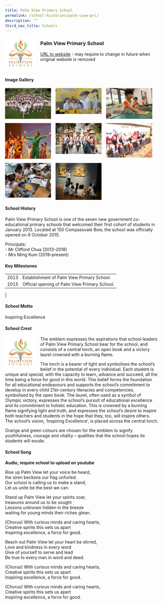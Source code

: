 ```yaml
---
title: Palm View Primary School
permalink: /school-histories/palm-view-pri/
description: ""
third_nav_title: Schools
---
```

<img src="/images/palmviewpri1.png" style="width:20%;margin-right:15px;" align = "left">

### **Palm View Primary School**
[URL to website](https://palmviewpri.moe.edu.sg/) - may require to change in future when original website is removed

<br clear="left">

#### **Image Gallery**

<p><a href="https://d1yxymztqoj7qn.amplifyapp.com/images/palmviewpri2.jpg">  
<img src="/images/palmviewpri2.jpg" style="width:30%;margin-right:15px;" align = "left">
</a></p>

<p><a href="https://d1yxymztqoj7qn.amplifyapp.com/images/palmviewpri3.jpg">  
<img src="/images/palmviewpri3.jpg" style="width:30%;margin-right:15px;" align = "left">
</a></p>

<p><a href="https://d1yxymztqoj7qn.amplifyapp.com/images/palmviewpri4.jpg">  
<img src="/images/palmviewpri4.jpg" style="width:30%;margin-right:15px;" align = "left">
</a></p>

<br clear="left">

<p><a href="https://d1yxymztqoj7qn.amplifyapp.com/images/palmviewpri5.jpg">  
<img src="/images/palmviewpri5.jpg" style="width:30%;margin-right:15px;" align = "left">
</a></p>

<p><a href="https://d1yxymztqoj7qn.amplifyapp.com/images/palmviewpri6.jpg">  
<img src="/images/palmviewpri6.jpg" style="width:30%;margin-right:15px;" align = "left">
</a></p>

<p><a href="https://d1yxymztqoj7qn.amplifyapp.com/images/palmviewpri7.jpg">  
<img src="/images/palmviewpri7.jpg" style="width:30%;margin-right:15px;" align = "left">
</a></p>

<br clear="left">

<p><a href="https://d1yxymztqoj7qn.amplifyapp.com/images/palmviewpri8.jpg">  
<img src="/images/palmviewpri8.jpg" style="width:30%;margin-right:15px;" align = "left">
</a></p>

<p><a href="https://d1yxymztqoj7qn.amplifyapp.com/images/palmviewpri9.jpg">  
<img src="/images/palmviewpri9.jpg" style="width:30%;margin-right:15px;" align = "left">
</a></p>

<br clear="left">

#### **School History**
Palm View Primary School is one of the seven new government co-educational primary schools that welcomed their first cohort of students in January 2013. Located at 150 Compassvale Bow, the school was officially opened on 8 October 2015.

Principals:<br>
\- Mr Clifford Chua (2013–2018)<br>
\- Mrs Ming Kum (2019–present)

#### **Key Milestones**

|  |  |
|:---:|---|
| 2013 | Establishment of Palm View Primary School. |
| 2015 | Official opening of Palm View Primary School. |
|

#### **School Motto**
Inspiring Excellence

#### **School Crest**
<img src="/images/palmviewpri1.png" style="width:20%;margin-right:15px;" align = "left">

The emblem expresses the aspirations that school leaders of Palm View Primary School bear for the school, and consists of a central torch, an open book and a victory laurel crowned with a burning flame.

The torch is a bearer of light and symbolises the school’s belief in the potential of every individual. Each student is unique and special, with the capacity to learn, advance and succeed, all the time being a force for good in this world. This belief forms the foundation for all educational endeavours and supports the school’s commitment to develop in every child 21st-century literacies and competencies, symbolised by the open book. The laurel, often used as a symbol of Olympic victory, expresses the school’s pursuit of educational excellence and its commitment to holistic education. This is crowned by a burning flame signifying light and truth, and expresses the school’s desire to inspire both teachers and students in the hope that they, too, will inspire others. The school’s vision, ‘Inspiring Excellence’, is placed across the central torch.

Orange and green colours are chosen for the emblem to signify youthfulness, courage and vitality – qualities that the school hopes its students will exude.

#### **School Song**
**Audio, require school to upload on youtube**

Rise up Palm View let your voice be heard,<br>
the siren beckons our flag unfurled.<br>
Our school is calling us to make a stand,<br>
Let us unite be the best we can.

Stand up Palm View let your spirits soar,<br>
treasures around us to be sought<br>
Lessons unknown hidden in the breeze<br>
waiting for young minds their riches glean.

(Chorus) With curious minds and caring hearts,<br>
Creative spirits this sets us apart<br>
Inspiring excellence, a force for good.

Reach out Palm View let your heart be stirred,<br>
Love and kindness in every word<br>
Give of yourself to serve and lead<br>
Be true to every man in word and deed.

(Chorus) With curious minds and caring hearts,<br>
Creative spirits this sets us apart<br>
Inspiring excellence, a force for good.

(Chorus) With curious minds and caring hearts,<br>
Creative spirits this sets us apart<br>
Inspiring excellence, a force for good.